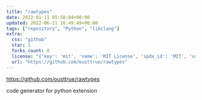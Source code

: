 ```yaml
---
title: "rawtypes"
date: 2022-01-11 05:58:04+00:00
updated: 2022-06-21 16:49:49+00:00
tags: ["repository", "Python", "libclang"]
extra:
  css: "github"
  star: 1
  forks_count: 0
  license: "{'key': 'mit', 'name': 'MIT License', 'spdx_id': 'MIT', 'url': 'https://api.github.com/licenses/mit', 'node_id': 'MDc6TGljZW5zZTEz'}"
  url: "https://github.com/ousttrue/rawtypes"
---
```


<https://github.com/ousttrue/rawtypes>

code generator for python extension
